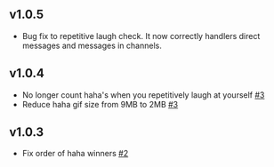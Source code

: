 ## v1.0.5
  * Bug fix to repetitive laugh check. It now correctly handlers direct messages
    and messages in channels.

## v1.0.4
  * No longer count haha's when you repetitively laugh at yourself [#3](https://github.com/tielur/alice_haha/pull/3)
  * Reduce haha gif size from 9MB to 2MB [#3](https://github.com/tielur/alice_haha/pull/3)

## v1.0.3
  * Fix order of haha winners [#2](https://github.com/tielur/alice_haha/pull/2)
